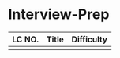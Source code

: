 # Interview-Prep
|  LC NO. |      Title      |    Difficulty   |
|-----------------|-----------------|-----------------|
|    |    |   |
